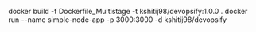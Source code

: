 docker build -f Dockerfile_Multistage -t kshitij98/devopsify:1.0.0 .
docker run --name simple-node-app -p 3000:3000 -d kshitij98/devopsify
